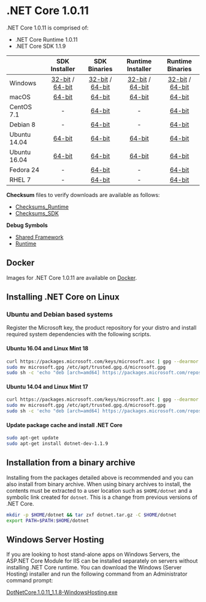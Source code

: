 # .NET Core 1.0.11

.NET Core 1.0.11 is comprised of:

* .NET Core Runtime 1.0.11
* .NET Core SDK 1.1.9

|         | SDK Installer                                         | SDK Binaries                                                         | Runtime Installer                                                  | Runtime Binaries                                                   |
| ------- | :---------------------------------------------------: | :-------------------------------------------------------------------:| :----------------------------------------------------------------: | :----------------------------------------------------------------: |
| Windows                 | [32-bit](https://download.microsoft.com/download/4/0/2/4022CFC7-5061-4762-B9BA-48B35632572D/dotnet-dev-win-x86.1.1.9.exe) / [64-bit](https://download.microsoft.com/download/4/0/2/4022CFC7-5061-4762-B9BA-48B35632572D/dotnet-dev-win-x64.1.1.9.exe)  | [32-bit](https://download.microsoft.com/download/4/0/2/4022CFC7-5061-4762-B9BA-48B35632572D/dotnet-dev-win-x86.1.1.9.zip) / [64-bit](https://download.microsoft.com/download/4/0/2/4022CFC7-5061-4762-B9BA-48B35632572D/dotnet-dev-win-x64.1.1.9.zip) | [32-bit](https://download.microsoft.com/download/B/E/7/BE70BFBD-9AB4-48F8-A696-013ACA8720D5/dotnet-win-x86.1.0.11.exe) / [64-bit](https://download.microsoft.com/download/B/E/7/BE70BFBD-9AB4-48F8-A696-013ACA8720D5/dotnet-win-x64.1.0.11.exe) | [32-bit](https://download.microsoft.com/download/B/E/7/BE70BFBD-9AB4-48F8-A696-013ACA8720D5/dotnet-win-x86.1.0.11.zip) / [64-bit](https://download.microsoft.com/download/B/E/7/BE70BFBD-9AB4-48F8-A696-013ACA8720D5/dotnet-win-x64.1.0.11.zip) |
| macOS                   | [64-bit](https://download.microsoft.com/download/4/0/2/4022CFC7-5061-4762-B9BA-48B35632572D/dotnet-dev-osx-x64.1.1.9.pkg)  | [64-bit](https://download.microsoft.com/download/4/0/2/4022CFC7-5061-4762-B9BA-48B35632572D/dotnet-dev-osx-x64.1.1.9.tar.gz)                          | [64-bit](https://download.microsoft.com/download/B/E/7/BE70BFBD-9AB4-48F8-A696-013ACA8720D5/dotnet-osx-x64.1.0.11.pkg) | [64-bit](https://download.microsoft.com/download/B/E/7/BE70BFBD-9AB4-48F8-A696-013ACA8720D5/dotnet-osx-x64.1.0.11.tar.gz) |
| CentOS 7.1              | -                                                         | [64-bit](https://download.microsoft.com/download/4/0/2/4022CFC7-5061-4762-B9BA-48B35632572D/dotnet-dev-centos-x64.1.1.9.tar.gz)                          | - | [64-bit](https://download.microsoft.com/download/B/E/7/BE70BFBD-9AB4-48F8-A696-013ACA8720D5/dotnet-centos-x64.1.0.11.tar.gz) |
| Debian 8                | -                                                         | [64-bit](https://download.microsoft.com/download/4/0/2/4022CFC7-5061-4762-B9BA-48B35632572D/dotnet-dev-debian-x64.1.1.9.tar.gz)                          | - | [64-bit](https://download.microsoft.com/download/B/E/7/BE70BFBD-9AB4-48F8-A696-013ACA8720D5/dotnet-debian-x64.1.0.11.tar.gz) |
| Ubuntu 14.04            |[64-bit](https://download.microsoft.com/download/4/0/2/4022CFC7-5061-4762-B9BA-48B35632572D/dotnet-sdk-ubuntu-x64.1.1.9.deb)   | [64-bit](https://download.microsoft.com/download/4/0/2/4022CFC7-5061-4762-B9BA-48B35632572D/dotnet-dev-ubuntu-x64.1.1.9.tar.gz)                          |[64-bit](https://download.microsoft.com/download/B/E/7/BE70BFBD-9AB4-48F8-A696-013ACA8720D5/dotnet-sharedframework-ubuntu-x64.1.0.11.deb) | [64-bit](https://download.microsoft.com/download/B/E/7/BE70BFBD-9AB4-48F8-A696-013ACA8720D5/dotnet-ubuntu-x64.1.0.11.tar.gz) |
| Ubuntu 16.04            |[64-bit](https://download.microsoft.com/download/4/0/2/4022CFC7-5061-4762-B9BA-48B35632572D/dotnet-sdk-ubuntu.16.04-x64.1.1.9.deb)   | [64-bit](https://download.microsoft.com/download/4/0/2/4022CFC7-5061-4762-B9BA-48B35632572D/dotnet-dev-ubuntu.16.04-x64.1.1.9.tar.gz)                          |[64-bit](https://download.microsoft.com/download/B/E/7/BE70BFBD-9AB4-48F8-A696-013ACA8720D5/dotnet-sharedframework-ubuntu.16.04-x64.1.0.11.deb) | [64-bit](https://download.microsoft.com/download/B/E/7/BE70BFBD-9AB4-48F8-A696-013ACA8720D5/dotnet-ubuntu.16.04-x64.1.0.11.tar.gz) |
| Fedora 24               | -                                                         | [64-bit](https://download.microsoft.com/download/4/0/2/4022CFC7-5061-4762-B9BA-48B35632572D/dotnet-dev-fedora.24-x64.1.1.9.tar.gz)                          | - | [64-bit](https://download.microsoft.com/download/B/E/7/BE70BFBD-9AB4-48F8-A696-013ACA8720D5/dotnet-rhel-x64.1.0.11.tar.gz) |
| RHEL 7                  | -                                                         | [64-bit](https://download.microsoft.com/download/4/0/2/4022CFC7-5061-4762-B9BA-48B35632572D/dotnet-dev-rhel-x64.1.1.9.tar.gz)                          | - | [64-bit](https://download.microsoft.com/download/B/E/7/BE70BFBD-9AB4-48F8-A696-013ACA8720D5/dotnet-rhel-x64.1.0.11.tar.gz) |

**Checksum** files to verify downloads are available as follows:
* [Checksums_Runtime](https://dotnetcli.blob.core.windows.net/dotnet/checksums/1.0.11-runtime-sha.txt)
* [Checksums_SDK](https://dotnetcli.blob.core.windows.net/dotnet/checksums/1.1.9-SDK-sha.txt)

**Debug Symbols**
* [Shared Framework](https://download.microsoft.com/download/B/E/7/BE70BFBD-9AB4-48F8-A696-013ACA8720D5/corefx-1.0.11-symbols.zip)
* [Runtime](https://download.microsoft.com/download/B/E/7/BE70BFBD-9AB4-48F8-A696-013ACA8720D5/coreclr-1.0.11-symbols.zip)

## Docker

Images for .NET Core 1.0.11 are available on [Docker](https://hub.docker.com/r/microsoft/dotnet/).

## Installing .NET Core on Linux

### Ubuntu and Debian based systems

Register the Microsoft key, the product repository for your distro and install required system dependencies with the following scripts.

#### Ubuntu 16.04 and Linux Mint 18

```bash
curl https://packages.microsoft.com/keys/microsoft.asc | gpg --dearmor > microsoft.gpg
sudo mv microsoft.gpg /etc/apt/trusted.gpg.d/microsoft.gpg
sudo sh -c 'echo "deb [arch=amd64] https://packages.microsoft.com/repos/microsoft-ubuntu-xenial-prod xenial main" > /etc/apt/sources.list.d/dotnetdev.list'
```

#### Ubuntu 14.04 and Linux Mint 17

```bash
curl https://packages.microsoft.com/keys/microsoft.asc | gpg --dearmor > microsoft.gpg
sudo mv microsoft.gpg /etc/apt/trusted.gpg.d/microsoft.gpg
sudo sh -c 'echo "deb [arch=amd64] https://packages.microsoft.com/repos/microsoft-ubuntu-trusty-prod trusty main" > /etc/apt/sources.list.d/dotnetdev.list'
```

#### Update package cache and install .NET Core

```bash
sudo apt-get update
sudo apt-get install dotnet-dev-1.1.9
```

## Installation from a binary archive

Installing from the packages detailed above is recommended and you can also install from binary archive. When using binary archives to install, the contents must be extracted to a user location such as `$HOME/dotnet` and a symbolic link created for `dotnet`. This is a change from previous versions of .NET Core.

```bash
mkdir -p $HOME/dotnet && tar zxf dotnet.tar.gz -C $HOME/dotnet
export PATH=$PATH:$HOME/dotnet
```

## Windows Server Hosting

If you are looking to host stand-alone apps on Windows Servers, the ASP.NET Core Module for IIS can be installed separately on servers without installing .NET Core runtime. You can download the Windows (Server Hosting) installer and run the following command from an Administrator command prompt:

[DotNetCore.1.0.11_1.1.8-WindowsHosting.exe](https://download.microsoft.com/download/1/B/8/1B80E25B-316E-4DFB-9707-DB758681F175/DotNetCore.1.0.11_1.1.8-WindowsHosting.exe)
